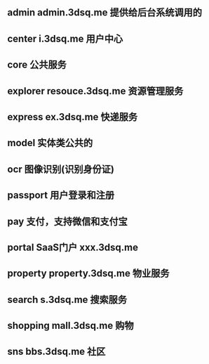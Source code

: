 ## admin	  admin.3dsq.me  提供给后台系统调用的
## center	  i.3dsq.me      用户中心
## core      公共服务
## explorer  resouce.3dsq.me    资源管理服务
## express   ex.3dsq.me         快递服务
## model     实体类公共的
## ocr       图像识别(识别身份证)
## passport  用户登录和注册
## pay       支付，支持微信和支付宝
## portal    SaaS门户  xxx.3dsq.me
## property  property.3dsq.me   物业服务
## search    s.3dsq.me       搜索服务
## shopping  mall.3dsq.me    购物
## sns       bbs.3dsq.me     社区
